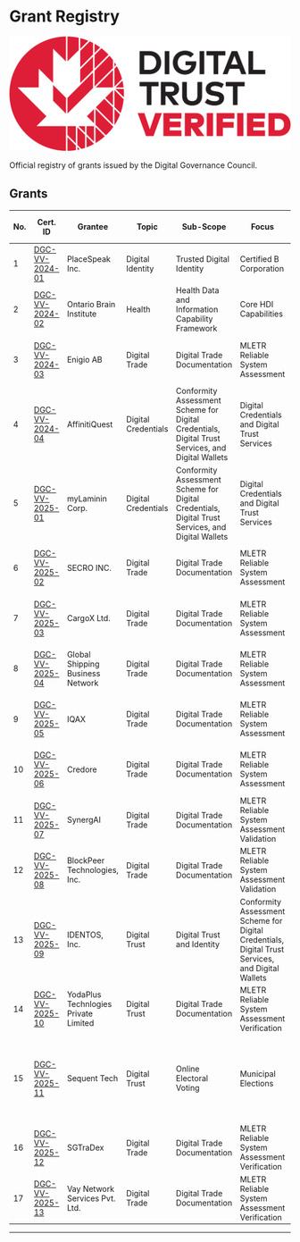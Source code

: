 # Grant Registry

![DGG Digital Trust Verified](../assets/dtv-logos/DTV_EN_Pos.png)

Official registry of grants issued by the Digital Governance Council.

## Grants

|No.|Cert. ID|Grantee|Topic|Sub-Scope|Focus|Applicable Standard(s), Tool(s)|Assesment Level|Date Issued|
|---|---|---|---|---|---|---|---|---|
|1|[DGC-VV-2024-01](./grants/DGC-VV-2024-01-FINAL-2024-01-04-SIGNED.pdf)|PlaceSpeak Inc.|Digital Identity|Trusted Digital Identity|Certified B Corporation|CAN/DGSI 103-1:2023|Class 1: Attestation Method|2024-01-04|
|2|[DGC-VV-2024-02](./grants/DGC-VV-2024-02-FINAL-2024-05-17-SIGNED.pdf)|Ontario Brain Institute|Health|Health Data and Information Capability Framework|Core HDI Capabilities|CAN/DGSI 105-5:2023|Class 2: Targeted Method|2024-05-17|
|3|[DGC-VV-2024-03](./grants/DGC-VV-2024-03-FINAL-2024-11-20-SIGNED.pdf)|Enigio AB|Digital Trade|Digital Trade Documentation|MLETR Reliable System Assessment|MLETR, ICC DSI/DGC MLETR Self-Assessment Tool|Class 1: Attestation Method|2024-11-18|
|4|[DGC-VV-2024-04](./grants/DGC-VV-2024-04-FINAL-2024-11-29-SIGNED.pdf)|AffinitiQuest|Digital Credentials| Conformity Assessment Scheme for Digital Credentials, Digital Trust Services, and Digital Wallets|Digital Credentials and Digital Trust Services|DGSI TS 115:2023, Technical Specification for Digital Credentials and Digital Trust Services|Class 1: Attestation Method|2024-11-29|
|5|[DGC-VV-2025-01](./grants/DGC-VV-2025-01-FINAL-2025-01-07-SIGNED.pdf)|myLaminin Corp.|Digital Credentials| Conformity Assessment Scheme for Digital Credentials, Digital Trust Services, and Digital Wallets|Digital Credentials and Digital Trust Services|DGSI TS 115:2023, Technical Specification for Digital Credentials and Digital Trust Services|Class 1: Attestation Method|2025-01-07|
|6|[DGC-VV-2025-02](./grants/DGC-VV-2025-02-FINAL-2025-01-14-SIGNED.pdf)|SECRO INC.|Digital Trade|Digital Trade Documentation|MLETR Reliable System Assessment|MLETR, ICC DSI/DGC MLETR Self-Assessment Tool|Class 1: Attestation Method|2025-01-14|
|7|[DGC-VV-2025-03](./grants/DGC-VV-2025-03-FINAL-2025-02-11-SIGNED.pdf)|CargoX Ltd.|Digital Trade|Digital Trade Documentation|MLETR Reliable System Assessment|MLETR, ICC DSI/DGC MLETR Self-Assessment Tool|Class 1: Attestation Method|2025-02-11|
|8|[DGC-VV-2025-04](./grants/DGC-VV-2025-04-FINAL-2025-02-28-SIGNED.pdf)|Global Shipping Business Network|Digital Trade|Digital Trade Documentation|MLETR Reliable System Assessment|MLETR, ICC DSI/DGC MLETR Self-Assessment Tool|Class 1: Attestation Method|2025-02-28|
|9|[DGC-VV-2025-05](./grants/DGC-VV-2025-05-FINAL-2025-04-01-SIGNED.pdf)|IQAX|Digital Trade|Digital Trade Documentation|MLETR Reliable System Assessment|MLETR, ICC DSI/DGC MLETR Self-Assessment Tool|Class 1: Attestation Method|2025-04-01|
|10|[DGC-VV-2025-06](./grants/DGC-VV-2025-06-FINAL-2025-05-16-SIGNED.pdf)|Credore|Digital Trade|Digital Trade Documentation|MLETR Reliable System Assessment|MLETR, ICC DSI/DGC MLETR Self-Assessment Tool|Class 1: Attestation Method|2025-05-16|
|11|[DGC-VV-2025-07](./grants/DGC-VV-2025-07-FINAL-2025-06-13-SIGNED.pdf)|SynergAI|Digital Trade|Digital Trade Documentation|MLETR Reliable System Assessment Validation|MLETR, ICC DSI/DGC MLETR Self-Assessment Tool|Class 1: Attestation Method|2025-06-13|
|12|[DGC-VV-2025-08](./grants/DGC-VV-2025-08-FINAL-2025-06-20-SIGNED.pdf)|BlockPeer Technologies, Inc.|Digital Trade|Digital Trade Documentation|MLETR Reliable System Assessment Validation|MLETR, ICC DSI/DGC MLETR Self-Assessment Tool|Class 1: Attestation Method|2025-06-20|
|13|[DGC-VV-2025-09](./grants/DGC-VV-2025-09-FINAL-2025-07-18-SIGNED.pdf)|IDENTOS, Inc.|Digital Trust|Digital Trust and Identity|Conformity Assessment Scheme for Digital Credentials, Digital Trust Services, and Digital Wallets|CAN/DGSI 103-2:2024 Digital Trust and Identity – Part 2: Delivery of Healthcare|Verification Review|2025-07-18|
|14|[DGC-VV-2025-10](./grants/DGC-VV-2025-10-FINAL-2025-08-01-SIGNED.pdf)|YodaPlus Technlogies Private Limited|Digital Trust|Digital Trade Documentation|MLETR Reliable System Assessment Verification|MLETR, ICC DSI/DGC MLETR Self-Assessment Tool|Verification Review|2025-08-01|
|15|[DGC-VV-2025-11](./grants/DGC-VV-2025-11-FINAL-2025-08-26-SIGNED.pdf)|Sequent Tech|Digital Trust|Online Electoral Voting|Municipal Elections|CAN/DGSI 111-1 Online Voting – Part 1: Implementation of Online Voting in Canadian Municipal Elections |Verification Review|2025-08-26|
|16|[DGC-VV-2025-12](./grants/DGC-VV-2025-12-FINAL-2025-09-11-SIGNED.pdf)|SGTraDex|Digital Trade|Digital Trade Documentation|MLETR Reliable System Assessment Verification|MLETR, ICC DSI/DGC MLETR Self-Assessment Tool|Verification Review|2025-09-11|
|17|[DGC-VV-2025-13](./grants/DGC-VV-2025-13-FINAL-2025-10-14-SIGNED.pdf)|Vay Network Services Pvt. Ltd.|Digital Trade|Digital Trade Documentation|MLETR Reliable System Assessment Verification|MLETR, ICC DSI/DGC MLETR Self-Assessment Tool|Verification Review|2025-10-14|
---
